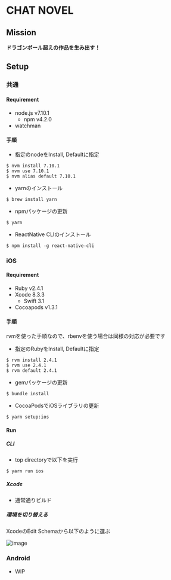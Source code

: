 # CHAT NOVEL

## Mission

**ドラゴンボール超えの作品を生み出す！**

## Setup

### 共通

#### Requirement

* node.js v7.10.1
  * npm v4.2.0
* watchman

#### 手順

* 指定のnodeをInstall, Defaultに指定

```
$ nvm install 7.10.1
$ nvm use 7.10.1
$ nvm alias default 7.10.1
```

* yarnのインストール

```
$ brew install yarn
```

* npmパッケージの更新

```
$ yarn
```

* ReactNative CLIのインストール

```
$ npm install -g react-native-cli
```

### iOS

#### Requirement

* Ruby v2.4.1
* Xcode 8.3.3
  * Swift 3.1
* Cocoapods v1.3.1

#### 手順

rvmを使った手順なので、rbenvを使う場合は同様の対応が必要です

* 指定のRubyをInstall, Defaultに指定

```
$ rvm install 2.4.1
$ rvm use 2.4.1
$ rvm default 2.4.1
```

* gemパッケージの更新

```
$ bundle install
```

* CocoaPodsでiOSライブラリの更新

```
$ yarn setup:ios
```

#### Run

##### CLI

* top directoryで以下を実行

```
$ yarn run ios
```

##### Xcode

* 通常通りビルド

##### 環境を切り替える

XcodeのEdit Schemaから以下のように選ぶ

![image](https://user-images.githubusercontent.com/76637/30145879-7b0d0828-93cf-11e7-9d89-af3da8a7843c.png)

### Android

* WIP
